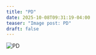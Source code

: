 ```yaml
---
title: "PD"
date: 2025-10-08T09:31:19-04:00
teaser: "Image post: PD"
draft: false
---
```


![PD](/art/pd.jpg)
